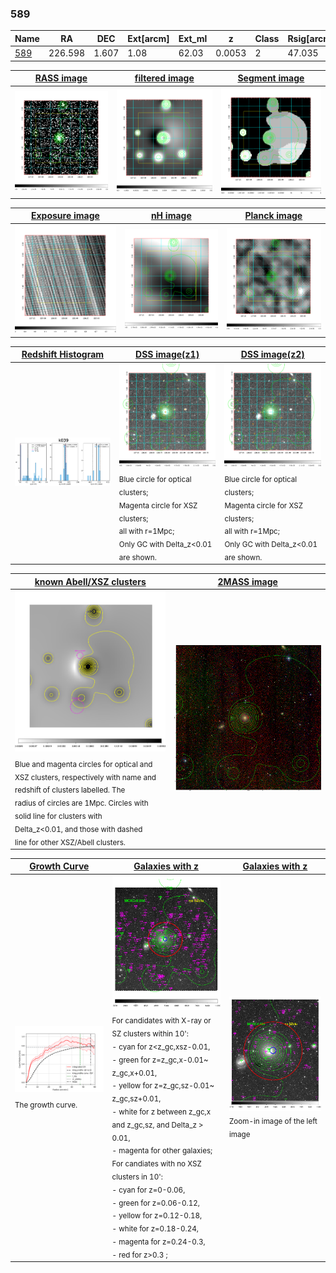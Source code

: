 <div STYLE="page-break-after: always;"></div>

### 589

|Name          |RA          |DEC      | Ext[arcm] | Ext_ml | z    | Class| Rsig[arcmin] | CRsig[c/s] | CR500[c/s] | R500[Mpc] |L500[erg/s]|F500[erg/s/cm^2]| M500[Msun]|Tx[keV]|beta|GC(XSZ,Delta_z<0.01)| GC(OPT,Delta_z<0.01)|GC|alias|
|--------------|------------|------------|---|---|-----------|--------|------|------|----|----|----|----|----|----|----|----|----|----|---|
|[589](script/589.md)     | 226.598       | 1.607       | 1.08    | 62.03   | 0.0053 | 2   | 47.035 |0.766 |0.792 |0.370 |6.302e+41 |1.014e-11 |1.445e+13 |0.650 |0.588 |MCXC, |N, |MCXC, |k039|

|[RASS image](../image/589/589_img.pdf)|[filtered image](../image/589/589_fil.pdf)|[Segment image](../image/589/589_seg.pdf)|
|-------------------|--------------------|-------------------|
| <img src="../image/589/589_img.png" width="300">  | <img src="../image/589/589_fil.png" width="300">   | <img src="../image/589/589_seg.png" width="300">  |

|[Exposure image](../image/589/589_mex.pdf)| [nH image](../image/589/589_nh.pdf)| [Planck image](../image/589/589_p.pdf)|
|-------------------|--------------------|-------------------|
|<img src="../image/589/589_mex.png" width="300">   | <img src="../image/589/589_nh.png" width="300">    | <img src="../image/589/589_p.png" width="300"> |

|[Redshift Histogram](../image/589/589_zg.pdf) | [DSS image(z1)](../image/589/589_dss_z1.pdf)      |  [DSS image(z2)](../image/589/589_dss_z2.pdf)    |
|-------------------|--------------------|-------------------|
|<img src="../image/589/589_zg.png" width="300"> |<img src="../image/589/589_dss_z1.png" width="300"> <sub><br>Blue circle for optical clusters; <br>Magenta circle for XSZ clusters; <br>all with r=1Mpc; <br>Only GC with Delta_z<0.01 are shown. </sub>| <img src="../image/589/589_dss_z2.png" width="300"><sub><br>Blue circle for optical clusters; <br>Magenta circle for XSZ clusters; <br>all with r=1Mpc; <br>Only GC with Delta_z<0.01 are shown. </sub> |

|[known Abell/XSZ clusters](../image/589/589_m.pdf) | [2MASS image](../image/589/589_2mass.pdf)      |
|-------------------|-------------------|
|<img src=../image/589/589_m.png width="300"> <sub><br>Blue and magenta circles for optical and <br>XSZ clusters, respectively with name and <br>redshift of clusters labelled. The <br>radius of circles are 1Mpc. Circles with <br>solid line for clusters with <br>Delta_z<0.01, and those with dashed <br>line for other XSZ/Abell clusters.        </sub>|<img src="../image/589/589_2mass.png" width="300">  |

|[Growth Curve](../image/589/589_gca_all.png) |[Galaxies with z](../image/589/589_opt_ned.pdf) |[Galaxies with z](../image/589/589_opt_ned_zoom.pdf) |
|-------------------|-------------------|-------------------|
| <img src="../image/589/589_gca_all.png" width="300"> <sub><br>The growth curve.</sub>| <img src=../image/589/589_opt_ned.png width="300"> <br><sub> For candidates with X-ray or SZ clusters within 10': <br> - cyan for z<z_gc,xsz-0.01, <br> - green for z=z_gc,x-0.01~ z_gc,x+0.01, <br> - yellow for z=z_gc,sz-0.01~ z_gc,sz+0.01, <br> - white for z between z_gc,x and z_gc,sz, and Delta_z > 0.01, <br> - magenta for other galaxies; <br>For candiates with no XSZ clusters in 10': <br> - cyan for z=0-0.06, <br> - green for z=0.06-0.12, <br> - yellow for z=0.12-0.18, <br> - white for z=0.18-0.24, <br> - magenta for z=0.24-0.3, <br> - red for z>0.3 ;  </sub>|<img src=../image/589/589_opt_ned_zoom.png width="300">  <br><sub> Zoom-in image of the left image</sub>|




